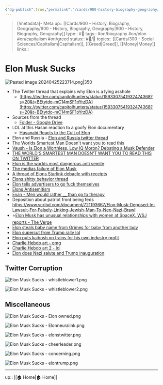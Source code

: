 ```yaml
---
{"dg-publish":true,"permalink":"/cards/900-history-biography-geography/biography/elon-musk-sucks/"}
---
```



> [!metadata]- Meta
> up:: [[Cards/900 - History, Biography, Geography/900 - History, Biography, Geography\|900 - History, Biography, Geography]]
> type:: #📝 
> tags::  #on/biography #on/elon #on/capitalism #on/greed 
> status:: #📝/🌲 
> topics:: [[Cards/300 - Social Sciences/Capitalism\|Capitalism]], [[Greed\|Greed]], [[Money\|Money]]
> links:: 

# Elon Musk Sucks

![Pasted image 20240425223714.png|350](/img/user/Extras/Attachments/Pasted%20image%2020240425223714.png)
- The Twitter thread that explains why Elon is a lying asshole
	- [https://twitter.com/capitolhunters/status/1593307541932474368?s=20&t=BEtytdo-mC14mSF1pYrzDA](https://twitter.com/capitolhunters/status/1593307541932474368?s=20&t=BEtytdo-mC14mSF1pYrzDA)
- Sources from the thread
	- [Folder - Google Drive](https://drive.google.com/drive/folders/1zPeWaaCZHqfq0tnkPwc61A6bGHySdj91?usp=sharing)
- LOL at this Hasan reaction to a goofy Elon documentary
	- [Hasanabi Reacts to the Cult of Elon](https://youtu.be/_2_vrzGDx14)
- Elon and Russia - [Elon and Russia twitter thread](https://x.com/theethomasb/status/1831678213845614729?s=61&t=gyRX2W0x81b80X8f34EMoQ)
- [The Worlds Smartest Man Doesn't want you to read this](https://twitter.com/juliusgoat/status/1644689506115657730?s=46&t=ltXPd0UXMbjM40a6oiE7aQ)
- [Vaush - Is Elon a Worthless, Low IQ Moron? Debating a Musk Defender](https://youtu.be/a_u4980YqjA)
- [THE WORLD'S SMARTEST MAN DOESN'T WANT YOU TO READ THIS ON TWITTER](https://twitter.com/juliusgoat/status/1644689506115657730?s=61&t=gyRX2W0x81b80X8f34EMoQ)
- [Elon is the worlds most dangerous anti semite](https://twitter.com/eladnehorai/status/1666876289444347904?s=46&t=ltXPd0UXMbjM40a6oiE7aQ)
- [The medias failure of Elon Musk](https://www.disconnect.blog/p/the-medias-failure-on-elon-musk)
- [A thread of Elons Starlink debacle with receipts](https://x.com/p_kallioniemi/status/1673395390534631424?s=61&t=gyRX2W0x81b80X8f34EMoQ)
- [Elons shitty behavior thread](https://x.com/p_kallioniemi/status/1674360288445964288?s=61&t=gyRX2W0x81b80X8f34EMoQ)
- [Elon tells advertisers to go fuck themselves](https://x.com/nkulw/status/1730008582467252665?s=61&t=gyRX2W0x81b80X8f34EMoQ)
- [Elons Antisemitism](https://x.com/eladnehorai/status/1749587328740507737?s=46)
- [Evan - Men would rather __ than go to therapy](https://x.com/esjesjesj/status/1763064972282568850?s=46)
- Deposition about patriot front being feds https://www.scribd.com/document/721193667/Elon-Musk-Deposed-In-Lawsuit-For-Falsely-Linking-Jewish-Man-To-Neo-Nazi-Brawl
- ⭐️[Elon Musk has unusual relationships with women at SpaceX, WSJ reports - The Verge](https://t.co/wFT4I5tEe6)
- [Elon steals baby name from Grimes for baby from another lady](https://x.com/esjesjesj/status/1834731830920016083?s=61&t=gyRX2W0x81b80X8f34EMoQ)
- [Elon supercut from Trump rally lol](https://x.com/theserfstv/status/1842827355175243986?s=46)
- [Elon puts kaibosh on trains for his own industry profit](https://x.com/midwesternmarx/status/1867017051535184043?s=46)
- [Charlie Hebdo art - omg](https://x.com/charlie_hebdo_/status/1879891356945891454?s=46)
- [Charlie Hebdo art 2 - lol](https://x.com/charlie_hebdo_/status/1879966901918380155?s=46)
- [Elon does Nazi salute and Trump inauguration](https://x.com/thatguyintwitmo/status/1881506713779769751?s=46)

## Twitter Corruption

![Elon Musk Sucks - whistleblower1.png](/img/user/Extras/Attachments/Elon%20Musk%20Sucks%20-%20whistleblower1.png)

![Elon Musk Sucks - whistleblower2.png](/img/user/Extras/Attachments/Elon%20Musk%20Sucks%20-%20whistleblower2.png)

## Miscellaneous

![Elon Musk Sucks - Elon owned.png](/img/user/Extras/Attachments/Elon%20Musk%20Sucks%20-%20Elon%20owned.png)

![Elon Musk Sucks - Elonneuralink.png](/img/user/Extras/Attachments/Elon%20Musk%20Sucks%20-%20Elonneuralink.png)

![Elon Musk Sucks - elonstwitter.png](/img/user/Extras/Attachments/Elon%20Musk%20Sucks%20-%20elonstwitter.png)

![Elon Musk Sucks - cheerleader.png](/img/user/Extras/Attachments/Elon%20Musk%20Sucks%20-%20cheerleader.png)

![Elon Musk Sucks - concerning.png](/img/user/Extras/Attachments/Elon%20Musk%20Sucks%20-%20concerning.png)

![Elon Musk Sucks - elontrump.png](/img/user/Extras/Attachments/Elon%20Musk%20Sucks%20-%20elontrump.png)

---
up:: [[🏠 Home\|🏠 Home]]